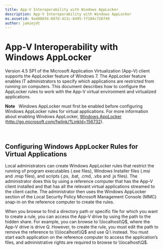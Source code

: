 ```yaml
---
title: App-V Interoperability with Windows AppLocker
description: App-V Interoperability with Windows AppLocker
ms.assetid: 9a488034-607d-411c-b495-ff184c726f49
author: jamiejdt
---
```


# App-V Interoperability with Windows AppLocker


Version 4.5 SP1 of the Microsoft Application Virtualization (App-V) client supports the AppLocker feature of Windows 7. The AppLocker feature enables IT administrators to specify which applications are restricted from running on computers. This document describes how to configure the AppLocker rules to work with the App-V virtual environment and virtualized applications.

**Note**  
Windows AppLocker must first be enabled before configuring Windows AppLocker rules for virtual applications. For more information about enabling Windows AppLocker, [Windows AppLocker](http://go.microsoft.com/fwlink/?LinkId=156732) (http://go.microsoft.com/fwlink/?LinkId=156732).

 

## Configuring Windows AppLocker Rules for Virtual Applications


Local administrators can create Windows AppLocker rules that restrict the running of program executables (.exe files), Windows Installer files (.msi and .msp files), and scripts (.ps, .bat, .cmd, .vbs and .js files). The administrator does this by using a reference computer that has the App-V client installed and that has all the relevant virtual applications streamed to the client cache. The administrator then uses the Windows AppLocker section of the Local Security Policy Microsoft Management Console (MMC) snap-in on the reference computer to create the rules.

When you browse to find a directory path or specific file for which you want to create a rule, you can access the App-V drive by using the path to the hidden share. For example, you can browse to \\\\localhost\\Q$, where the App-V drive is drive Q. However, to create the rule, you must edit the path to remove the reference to \\\\localhost\\Q$ and use Q:\\ instead. You must start each application on the reference computer to access the application’s files, and administrative rights are required to browse to \\\\localhost\\Q$.

 

 





